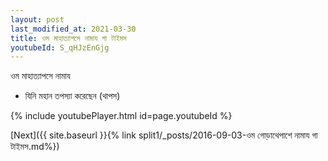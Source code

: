 ```yaml
---
layout: post
last_modified_at: 2021-03-30
title: ওম মাহাত্যাপসে নামায গা টাইমস
youtubeId: S_qHJzEnGjg
---
```

 
 
 ওম মাহাত্যাপসে নামায  
 
 -  যিনি মহান তপস্যা করেছেন (থাপস) 
 
  
 
  
 
 
 
 
 
 


{% include youtubePlayer.html id=page.youtubeId %}
 
[Next]({{ site.baseurl }}{% link  split1/_posts/2016-09-03-ওম গোড়াথেপাশে নামায গা টাইমস.md%})
 
